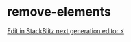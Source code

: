 # remove-elements

[Edit in StackBlitz next generation editor ⚡️](https://stackblitz.com/~/github.com/hnguyen1537/remove-elements)